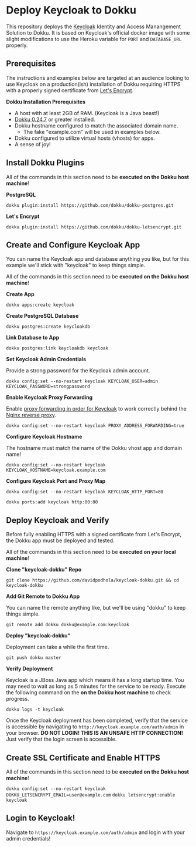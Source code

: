 # Deploy Keycloak to Dokku

This repository deploys the [Keycloak](https://www.keycloak.org) Identity and Access Manangement Solution 
to Dokku.  It is based on Keycloak's official docker image with some slight modifications to use the
Heroku variable for `PORT` and `DATABASE_URL` properly.

## Prerequisites

The instructions and examples below are targeted at an audience looking to use Keycloak on a production(ish)
installation of Dokku requiring HTTPS with a properly signed certificate from [Let's Encrypt](https://letsencrypt.org/).

**Dokku Installation Prerequisites**

- A host with at least 2GB of RAM. (Keycloak is a Java beast!)
- [Dokku 0.24.7](https://dokku.com/docs~v0.24.7/getting-started/installation/) or greater installed.
- Dokku hostname configured to match the associated domain name.
    - The fake "example.com" will be used in examples below.
- Dokku configured to utilize virtual hosts (vhosts) for apps.
- A sense of joy!

## Install Dokku Plugins

All of the commands in this section need to be **executed on the Dokku host machine**!

**PostgreSQL**

`dokku plugin:install https://github.com/dokku/dokku-postgres.git`

**Let's Encrypt**

`dokku plugin:install https://github.com/dokku/dokku-letsencrypt.git`

## Create and Configure Keycloak App

You can name the Keycloak app and database anything you like, but for this example we'll
stick with "keycloak" to keep things simple.

All of the commands in this section need to be **executed on the Dokku host machine**!

**Create App**

`dokku apps:create keycloak`

**Create PostgreSQL Database**

`dokku postgres:create keycloakdb`

**Link Database to App**

`dokku postgres:link keycloakdb keycloak`

**Set Keycloak Admin Credentials**

Provide a strong password for the Keycloak admin account.

`dokku config:set --no-restart keycloak KEYCLOAK_USER=admin KEYCLOAK_PASSWORD=strongpassword`

**Enable Keycloak Proxy Forwarding**

Enable [proxy forwarding in order for Keycloak](https://stackoverflow.com/questions/44624844/configure-reverse-proxy-for-keycloak-docker-with-custom-base-url#44627360) to work correctly behind the [Nginx reverse proxy](https://dokku.com/docs~v0.24.7/configuration/nginx/).

`dokku config:set --no-restart keycloak PROXY_ADDRESS_FORWARDING=true`

**Configure Keycloak Hostname**

The hostname must match the name of the Dokku vhost app and domain name!

`dokku config:set --no-restart keycloak KEYCLOAK_HOSTNAME=keycloak.example.com`

**Configure Keycloak Port and Proxy Map**

`dokku config:set --no-restart keycloak KEYCLOAK_HTTP_PORT=80`

`dokku ports:add keycloak http:80:80`

## Deploy Keycloak and Verify

Before fully enabling HTTPS with a signed certificate from Let's Encrypt, the Dokku app must be
deployed and tested.

All of the commands in this section need to be **executed on your local machine**!

**Clone "keycloak-dokku" Repo**

`git clone https://github.com/davidpodhola/keycloak-dokku.git && cd keycloak-dokku`

**Add Git Remote to Dokku App**

You can name the remote anything like, but we'll be using "dokku" to keep things simple.

`git remote add dokku dokku@example.com:keycloak`

**Deploy "keycloak-dokku"**

Deployment can take a while the first time.

`git push dokku master`

**Verify Deployment**

Keycloak is a JBoss Java app which means it has a long startup time. You may need to wait as long
as 5 minutes for the service to be ready. Execute the following command on the **on the Dokku host machine**
to check progress.

`dokku logs -t keycloak`

Once the Keycloak deployment has been completed, verify that the service is accessible by navigating to
`http://keycloak.example.com/auth/admin` in your browser. **DO NOT LOGIN! THIS IS AN UNSAFE HTTP
CONNECTION!** Just verify that the login screen is accessible.

## Create SSL Certificate and Enable HTTPS

All of the commands in this section need to be **executed on the Dokku host machine**!

`dokku config:set --no-restart keycloak DOKKU_LETSENCRYPT_EMAIL=user@example.com`
`dokku letsencrypt:enable keycloak`


## Login to Keycloak!

Navigate to `https://keycloak.example.com/auth/admin` and login with your admin credentials!
